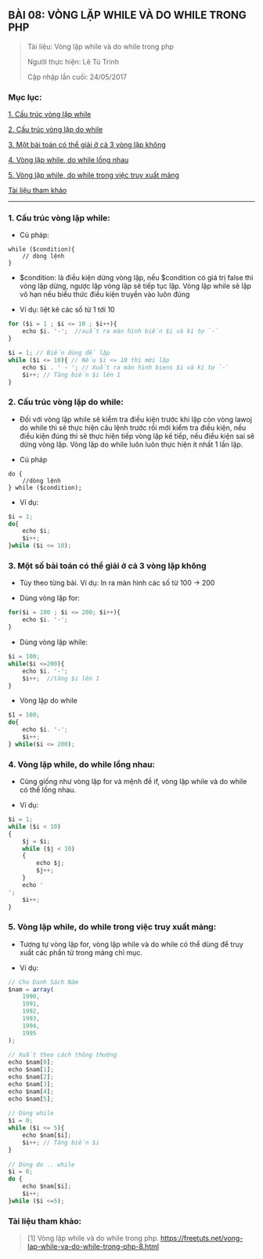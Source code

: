 ## BÀI 08: VÒNG LẶP WHILE VÀ DO WHILE TRONG PHP

> Tài liệu: Vòng lặp while và do while trong php
> 
> Người thực hiện: Lê Tú Trinh
>
> Cập nhập lần cuối: 24/05/2017

### Mục lục:

[1. Cấu trúc vòng lặp while](#1)

[2. Cấu trúc vòng lặp do while](#2)

[3. Một bài toán có thể giải ở cả 3 vòng lặp không](#3)

[4. Vòng lặp while, do while lồng nhau](#4)

[5. Vòng lặp while, do while trong việc truy xuất mảng](#5)

[Tài liệu tham khảo](#6)

***

<a name="1"></a>
### 1. Cấu trúc vòng lặp while:

- Cú pháp:

```
while ($condition){
	// dòng lệnh
}
```

- $condition: là điều kiện dừng vòng lặp, nếu $condition có giá trị false thì vòng lặp dừng, ngược lặp vòng lặp sẽ tiếp tục lặp. Vòng lặp while sẽ lặp vô hạn nếu biểu thức điều kiện truyền vào luôn đúng

- Ví dụ: liệt kê các số từ 1 tới 10

```javascript
for ($i = 1 ; $i <= 10 ; $i++){
	echo $i. '-';  //xuất ra màn hình biến $i và kí tự `-`
}
```

```javascript
$i = 1; // Biến dùng để lặp
while ($i <= 10){ // Nếu $i <= 10 thì mới lặp
    echo $i . ' - '; // Xuất ra màn hình biens $i và kí tự `-`
    $i++; // Tăng biến $i lên 1
}
```

<a name="2"></a>
### 2. Cấu trúc vòng lặp do while:

- Đối với vòng lặp while sẽ kiểm tra điều kiện trước khi lặp còn vòng lawoj do while thì sẽ thực hiện câu lệnh trước rồi mới kiểm tra điều kiện, nếu điều kiện đúng thì sẽ thực hiện tiếp vòng lặp kế tiếp, nếu điều kiện sai sẽ dừng vòng lặp. Vòng lặp do while luôn luôn thực hiện ít nhất 1 lần lặp.

- Cú pháp

```
do {
	//dòng lệnh
} while ($condition);
```


- Ví dụ:

```javascript
$i = 1;
do{
    echo $i;
    $i++;
}while ($i <= 10);
```

<a name="3"></a>
### 3. Một số bài toán có thể giải ở cả 3 vòng lặp không

- Tùy theo từng bài. Ví dụ: In ra màn hình các số từ 100 -> 200

- Dùng vòng lặp for:

```javascript
for($i = 100 ; $i <= 200; $i++){
	echo $i. '-';
}
```

- Dùng vòng lặp while:

```javascript
$i = 100;
while($i <=200){
	echo $i. '-';
	$i++;  //tăng $i lên 1
}
```

- Vòng lặp do while

```javascript
$1 = 100;
do{
	echo $i. '-';
	$i++;
} while($i <= 200);
```

<a name="4"></a>
### 4. Vòng lặp while, do while lồng nhau:

- Cũng giống như vòng lặp for và mệnh đề if, vòng lặp while và do while có thể lồng nhau.

- Ví dụ:

```javascript
$i = 1;
while ($i < 10)
{
    $j = $i;
    while ($j < 10)
    {
        echo $j;
        $j++;
    }
    echo '
';
    $i++;
}
```

<a name="5"></a>
### 5. Vòng lặp while, do while trong việc truy xuất mảng:

- Tương tự vòng lặp for, vòng lặp while và do while có thể dùng để truy xuất các phần tử trong mảng chỉ mục.

- Ví dụ:

```javascript
// Cho Danh Sách Năm
$nam = array(
    1990,
    1991,
    1992,
    1993,
    1994,
    1995
);
  
// Xuất theo cách thông thường
echo $nam[0];
echo $nam[1];
echo $nam[2];
echo $nam[3];
echo $nam[4];
echo $nam[5];
  
// Dùng while
$i = 0;
while ($i <= 5){
    echo $nam[$i];
    $i++; // Tăng biến $i
}
  
// Dùng do .. while
$i = 0;
do {
    echo $nam[$i];
    $i++;
}while ($i <=5);
```

<a name="6"></a>
### Tài liệu tham khảo:

> [1] Vòng lặp while và do while trong php. https://freetuts.net/vong-lap-while-va-do-while-trong-php-8.html